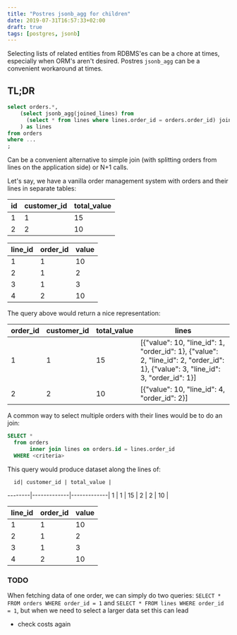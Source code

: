 ```yaml
---
title: "Postres jsonb_agg for children"
date: 2019-07-31T16:57:33+02:00
draft: true
tags: [postgres, jsonb]
---
```


Selecting lists of related entities from RDBMS'es can be a chore at times, especially when ORM's aren't desired. Postres `jsonb_agg` can be a convenient workaround at times.

<!--more-->

## TL;DR

```sql 
select orders.*,
    (select jsonb_agg(joined_lines) from
      (select * from lines where lines.order_id = orders.order_id) joined_lines
    ) as lines
from orders
where ...
;
```

Can be a convenient alternative to simple join (with splitting orders from lines on the application side) or N+1 calls. 

Let's say, we have a vanilla order management system with orders and their lines in separate tables: 

 id| customer_id | total_value |
--------|-------------|-------------|
   1    |     1       |     15      |
   2    |     2       |     10      |

line_id| order_id | value   |
--------|-------------|-------------|
   1    |     1       |     10      | 
   2    |     1       |     2       |
   3    |     1       |     3       |
   4    |     2       |     10      |

The query above would return a nice representation: 


order_id | customer_id | total_value | lines
---------|-------------|-------------|-------
1|	1|	15|	[{"value": 10, "line_id": 1, "order_id": 1}, {"value": 2, "line_id": 2, "order_id": 1}, {"value": 3, "line_id": 3, "order_id": 1}]|
2|	2|	10|	[{"value": 10, "line_id": 4, "order_id": 2}]|


A common way to select multiple orders with their lines would be to do an join: 

```sql
SELECT * 
  from orders 
       inner join lines on orders.id = lines.order_id
  WHERE <criteria>
```

This query would produce dataset along the lines of: 

      id| customer_id | total_value |
--------|-------------|-------------|
   1    |     1       |     15      |
   2    |     2       |     10      |

line_id| order_id | value   |
--------|-------------|-------------|
   1    |     1       |     10      | 
   2    |     1       |     2       |
   3    |     1       |     3       |
   4    |     2       |     10      |


### TODO

When fetching data of one order, we can simply do two queries: `SELECT * FROM orders WHERE order_id = 1` and `SELECT * FROM lines WHERE order_id = 1`, but when we need to select a larger data set this can lead

- check costs again